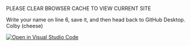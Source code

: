 PLEASE CLEAR BROWSER CACHE TO VIEW CURRENT SITE

Write your name on line 6, save it, and then head back to GitHub Desktop.
Colby (cheese)

[![Open in Visual Studio Code](https://open.vscode.dev/badges/open-in-vscode.svg)](https://open.vscode.dev/colbydrex/Gearbox)
